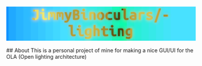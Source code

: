 <div align="center">
    <p>
        <img alt="banner" src="./media/banner.png" />
    </p>
</div>
## About
This is a personal project of mine for making a nice GUI/UI for
the OLA (Open lighting architecture)